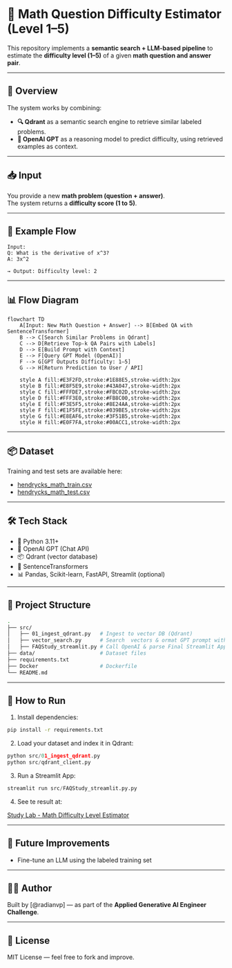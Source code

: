 # 🧠 Math Question Difficulty Estimator (Level 1–5)

This repository implements a **semantic search + LLM-based pipeline** to estimate the **difficulty level (1–5)** of a given **math question and answer pair**.

---

## 🧩 Overview

The system works by combining:

- **🔍 Qdrant** as a semantic search engine to retrieve similar labeled problems.
- **🧠 OpenAI GPT** as a reasoning model to predict difficulty, using retrieved examples as context.

---

## 📥 Input

You provide a new **math problem (question + answer)**.  
The system returns a **difficulty score (1 to 5)**.

---

## 🧪 Example Flow

```text
Input:
Q: What is the derivative of x^3?
A: 3x^2

→ Output: Difficulty level: 2
```

---

## 📊 Flow Diagram

```mermaid
flowchart TD
    A[Input: New Math Question + Answer] --> B[Embed QA with SentenceTransformer]
    B --> C[Search Similar Problems in Qdrant]
    C --> D[Retrieve Top-k QA Pairs with Labels]
    D --> E[Build Prompt with Context]
    E --> F[Query GPT Model (OpenAI)]
    F --> G[GPT Outputs Difficulty: 1–5]
    G --> H[Return Prediction to User / API]

    style A fill:#E3F2FD,stroke:#1E88E5,stroke-width:2px
    style B fill:#E8F5E9,stroke:#43A047,stroke-width:2px
    style C fill:#FFFDE7,stroke:#FBC02D,stroke-width:2px
    style D fill:#FFF3E0,stroke:#FB8C00,stroke-width:2px
    style E fill:#F3E5F5,stroke:#8E24AA,stroke-width:2px
    style F fill:#E1F5FE,stroke:#039BE5,stroke-width:2px
    style G fill:#E8EAF6,stroke:#3F51B5,stroke-width:2px
    style H fill:#E0F7FA,stroke:#00ACC1,stroke-width:2px

```

---

## 📦 Dataset

Training and test sets are available here:

- [hendrycks_math_train.csv](https://storage.googleapis.com/remilon-public-forever/hendrycks_math_train.csv)
- [hendrycks_math_test.csv](https://storage.googleapis.com/remilon-public-forever/hendrycks_math_test.csv)

---

## 🛠 Tech Stack

- 🐍 Python 3.11+
- 🧠 OpenAI GPT (Chat API)
- 📦 Qdrant (vector database)
- 🧰 SentenceTransformers
- 📊 Pandas, Scikit-learn, FastAPI, Streamlit (optional)

---

## 📁 Project Structure

```bash
.
├── src/
│   ├── 01_ingest_qdrant.py   # Ingest to vector DB (Qdrant)
│   ├── vector_search.py      # Search  vectors & ormat GPT prompt with context
│   ├── FAQStudy_streamlit.py # Call OpenAI & parse Final Streamlit App
├── data/                     # Dataset files
├── requirements.txt
├── Docker                    # Dockerfile
└── README.md
```

---

## 🚀 How to Run

1. Install dependencies:

```bash
pip install -r requirements.txt
```

2. Load your dataset and index it in Qdrant:

```python
python src/01_ingest_qdrant.py
python src/qdrant_client.py
```

3. Run a Streamlit App:

```python
streamlit run src/FAQStudy_streamlit.py.py
```

4. See te result at:

[Study Lab - Math Difficulty Level Estimator](https://advp-ai-services-study-lab-math-difficulty-level-estimator.tqe5vc.easypanel.host)

---

## 🔮 Future Improvements

- Fine-tune an LLM using the labeled training set

---

## 👨‍💻 Author

Built by [@radianvp] — as part of the **Applied Generative AI Engineer Challenge**.

---

## 📝 License

MIT License — feel free to fork and improve.